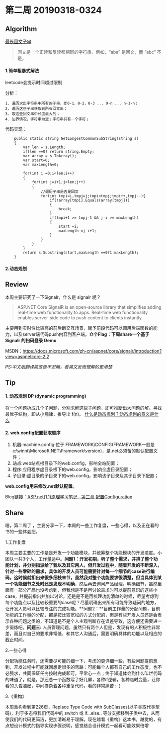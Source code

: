 # 第二周 20190318-0324

## Algorithm

[最长回文子串]([https://elanderson.net/2018/04/run-multiple-projects-in-visual-studio-code/](https://leetcode-cn.com/explore/interview/card/tencent/221/array-and-strings/896/))

>回文是一个正读和反读都相同的字符串，例如，“aba” 是回文，而 “abc” 不是。

#### 1.简单粗暴式解法

leetcode会提示时间超过限制

分析：

    1. 遍历求出字符串中所有的子串，即0-1，0-2，0-3 ... 0-n ... n-1-n；
    2. 遍历这些子串获取到所有回文串；
    3. 取这些回文串中长度最大的；
    4. 边界情况，字符串为空；字符串只有一个字符；

代码实现：

        public static string GetLongestCommonSubString(string s)
        {
            var len = s.Length;
            if(len ==0) return string.Empty;
            var array = s.ToArray();
            var start=0;
            var maxLength=0;

            for(int i =0;i<len;i++)
            {
                for(int j=i+1;j<len;j++)
                {
                    //遍历子串是否是回文                    
                    for(int tmpi=i,tmpj=j;tmpi<tmpj;tmpi++,tmpj--){
                        if(!array[tmpi].Equals(array[tmpj]))
                        {
                            break;
                        }
                        if(tmpi+1 >= tmpj-1 && j-i >= maxLength)
                        {
                            start =i;
                            maxLength =j-i+1;
                        }
                    }
                }
            }
            return s.Substring(start,maxLength ==0?1:maxLength);
        }  

#### 2.动态规划




## Review

本周主要研究了一下Signalr，什么是 signalr 呢？

>ASP.NET Core SignalR is an open-source library that simplifies adding real-time web functionality to apps. Real-time web functionality enables server-side code to push content to clients instantly.

主要用到实时性比较高的前后断交互场景，赋予前段代码可以调用后端函数的能力，以及server端代码push内容到客户端。**立个Flag：下周share一个基于 Signalr 的扫码登录 Demo**

MSDN：https://docs.microsoft.com/zh-cn/aspnet/core/signalr/introduction?view=aspnetcore-2.2

*PS:中文版翻译简直惨不忍睹，看英文反而理解的更清楚*

## Tip

#### 1. 动态规划 DP (dynamic programming)

将一个问题拆成几个子问题，分别求解这些子问题，即可推断出大问题的解。寻找最优子结构，即从小规律，推导出 f(n)。
[什么是动态规划？动态规划的意义是什么](https://www.zhihu.com/question/23995189)

#### 2. web.config配置获取顺序

1. 机器:machine.config:位于 FRAMEWORK\CONFIG(FRAMEWORK一般是c:\winnt\Microsoft.NET\Framework\version)，是.net必须备的默认配置文件；
2. 站点:web站点根目录下的web.config，影响全站配置；
3. 程序:应用程序虚目录根下的web.config，影响全虚目录配置；
4. 子目录:虚目录的子目录下的web.config，影响该子目录及其子目录下配置；
   
**web.config用来修改.net默认配置。**

Blog链接：[ASP.net(1.1)原理学习笔记--第三章 配置Configuration](http://www.cnblogs.com/deepcast/archive/2005/08/08/210348.html)

## Share

嗯，第二周了 ，主要分享一下，本周的一些工作复盘，一些心得，以及正在看的书的一些体会把。

1.工作复盘

本周主要主要的工作是是开发一个功能模块，并统筹整个功能模块的开发进度。小团队一共3个人，工作量适中。**问题1：**开发初期，听了整个需求，并排了整个功能计划，并分别指派给了我以及其它两人，但开发过程中，随着开发的不断深入，针对一些零碎的需求，具体的开发人员可能需要针对每一个细节的case进行编码，这时候就扣出来很多细枝末节，虽然我对整个功能要求很清楚，但当具体到某一个功能细节之处时还是发现**不明确**，然后再去询问产品经理，明确细节，虽然里面有一部分产品也没考虑到，但我想是不是再讨论需求时可以提前意识的这些小case，并提前指出并加以讨论，还是是不是再梳理功能清单的时候，尽量考虑到每个功能点以及比较较重要的case呢？尽量明确出来所有可能导致疑问的地方，让开发人员可以比较专注的完成功能。**问题2：**目前工作量的分配问题，目前功能的工作量的分配，都是按比较宽松的方式分配的，但是有些开发人员还是会表示各种问题之类的，不知道是不是个人主观判断存在误差导致，这方便还需要进一步锻炼吧。**问题三:** 人员管理问题，虽然只有两个人但是，发现有的人积极性非常差，而且对自己的要求非常低，和其它人沟通后，需要明确具体的功能以及相应的截止时间。

2.一些心得

分配功能任务时，还需要尽可能的细一下，考虑的更详细一些，有些问题提前想到，开发过程中可能就回想走很多的弯路；可能每个人都有自己的工作态度，也不必强求，共同保证任务按时完成即可，平常心一点；终于知道体会到什么叫烂代码的味道了，就是，那还总一个函数写了好几屏，各种if逻辑，各种临时变量，让你看的头昏脑胀，中间搀杂着各种重复代码，看的非常痛苦 :-(

3.《重构》

本周重构看到第226页，Replace Type Code with SubClasses(以子类取代类型码)，利于多态将我们代码中的 switch 或 if...else.. 等分支挪移到子类中去，从而使我们的代码更简洁，更加清晰易于理解。现在越看《重构》这本书，越觉的，有点想设计模式的指导实现步骤说明，感觉结合设计模式一起看可能效果倍增


